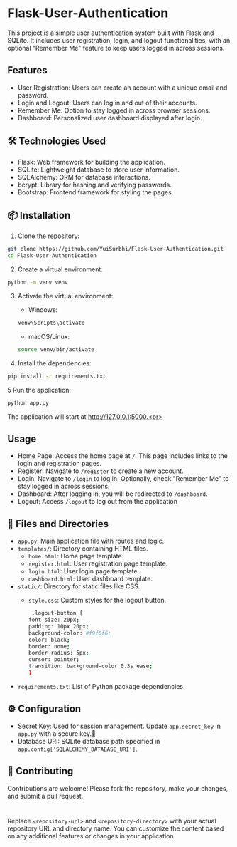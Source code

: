 # Flask-User-Authentication

This project is a simple user authentication system built with Flask and SQLite. It includes user registration, login, and logout functionalities, with an optional "Remember Me" feature to keep users logged in across sessions.<br>

## Features

- User Registration: Users can create an account with a unique email and password.<br>
- Login and Logout: Users can log in and out of their accounts.<br>
- Remember Me: Option to stay logged in across browser sessions.<br>
- Dashboard: Personalized user dashboard displayed after login.<br>

## 🛠 Technologies Used

- Flask: Web framework for building the application.<br>
- SQLite: Lightweight database to store user information.<br>
- SQLAlchemy: ORM for database interactions.<br>
- bcrypt: Library for hashing and verifying passwords.<br>
- Bootstrap: Frontend framework for styling the pages.<br>

## 📦 Installation

1. Clone the repository:

```bash
git clone https://github.com/YuiSurbhi/Flask-User-Authentication.git
cd Flask-User-Authentication
```
2. Create a virtual environment:

```bash
python -m venv venv
```
3. Activate the virtual environment:

   - Windows:

    ```bash
    venv\Scripts\activate
    ```
    
   - macOS/Linux:

    ```bash
    source venv/bin/activate
    ```
4. Install the dependencies:

```bash
pip install -r requirements.txt
```
5 Run the application:

```bash
python app.py
```
The application will start at http://127.0.0.1:5000.<br>

## Usage

- Home Page: Access the home page at `/`. This page includes links to the login and registration pages.<br>
- Register: Navigate to `/register` to create a new account.<br>
- Login: Navigate to `/login` to log in. Optionally, check "Remember Me" to stay logged in across sessions.<br>
- Dashboard: After logging in, you will be redirected to `/dashboard`.<br>
- Logout: Access `/logout` to log out from the application<br>

## 📂 Files and Directories

- `app.py`: Main application file with routes and logic.<br>
- `templates/`: Directory containing HTML files.<br>
   - `home.html`: Home page template.<br>
   - `register.html`: User registration page template.<br>
   - `login.html`: User login page template.<br>
   - `dashboard.html`: User dashboard template.<br>
- `static/`: Directory for static files like CSS.
  - `style.css`: Custom styles for the logout button.

    ```bash
     .logout-button {
    font-size: 20px;
    padding: 10px 20px;
    background-color: #f9f6f6;
    color: black;
    border: none;
    border-radius: 5px;
    cursor: pointer;
    transition: background-color 0.3s ease;
    }
    ```
- `requirements.txt`: List of Python package dependencies.<br>

## ⚙️ Configuration

- Secret Key: Used for session management. Update `app.secret_key` in `app.py` with a secure key.🔐<br>
- Database URI: SQLite database path specified in `app.config['SQLALCHEMY_DATABASE_URI']`.<br>

## 🤝 Contributing

Contributions are welcome! Please fork the repository, make your changes, and submit a pull request.<br>

#

Replace `<repository-url>` and `<repository-directory>` with your actual repository URL and directory name. You can customize the content based on any additional features or changes in your application.
